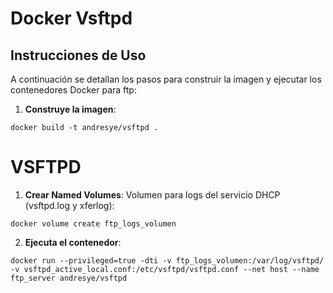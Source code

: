 # Docker Vsftpd

## Instrucciones de Uso

A continuación se detallan los pasos para construir la imagen y ejecutar los contenedores Docker para ftp:
1. **Construye la imagen**:
```shell
docker build -t andresye/vsftpd .
```
# VSFTPD
1. **Crear Named Volumes**:
Volumen para logs del servicio DHCP (vsftpd.log y xferlog):
 ```shell
docker volume create ftp_logs_volumen
```
2. **Ejecuta el contenedor**:
```shell
docker run --privileged=true -dti -v ftp_logs_volumen:/var/log/vsftpd/ -v vsftpd_active_local.conf:/etc/vsftpd/vsftpd.conf --net host --name ftp_server andresye/vsftpd

```

